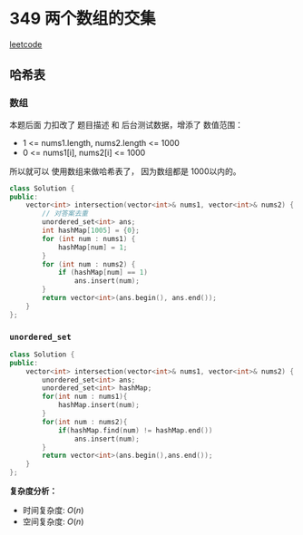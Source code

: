 # 349 两个数组的交集

[leetcode](https://leetcode.cn/problems/intersection-of-two-arrays/description/)

## 哈希表

### 数组

本题后面 力扣改了 题目描述 和 后台测试数据，增添了 数值范围：

- 1 <= nums1.length, nums2.length <= 1000
- 0 <= nums1[i], nums2[i] <= 1000

所以就可以 使用数组来做哈希表了， 因为数组都是 1000以内的。

```C++
class Solution {
public:
    vector<int> intersection(vector<int>& nums1, vector<int>& nums2) {
        // 对答案去重
        unordered_set<int> ans;
        int hashMap[1005] = {0};
        for (int num : nums1) {
            hashMap[num] = 1;
        }
        for (int num : nums2) {
            if (hashMap[num] == 1)
                ans.insert(num);
        }
        return vector<int>(ans.begin(), ans.end());
    }
};
```

### `unordered_set`

```C++
class Solution {
public:
    vector<int> intersection(vector<int>& nums1, vector<int>& nums2) {
        unordered_set<int> ans;
        unordered_set<int> hashMap;
        for(int num : nums1){
            hashMap.insert(num);
        }
        for(int num : nums2){
            if(hashMap.find(num) != hashMap.end())
                ans.insert(num);
        }
        return vector<int>(ans.begin(),ans.end());
    }
};
```

**复杂度分析：**

- 时间复杂度: $O(n)$
- 空间复杂度: $O(n)$
